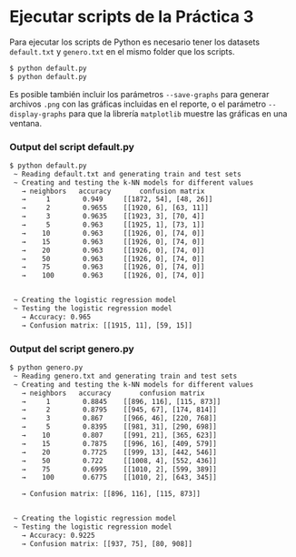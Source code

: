 # Ejecutar scripts de la Práctica 3

Para ejecutar los scripts de Python es necesario tener los datasets `default.txt` y `genero.txt` en el mismo folder que los scripts.

```sh
$ python default.py
$ python default.py
```

Es posible también incluir los parámetros `--save-graphs` para generar archivos `.png` con las gráficas incluidas en el reporte, o el parámetro `--display-graphs` para que la librería `matplotlib` muestre las gráficas en una ventana.

### Output del script default.py

```sh
$ python default.py
 ~ Reading default.txt and generating train and test sets
 ~ Creating and testing the k-NN models for different values
   → neighbors   accuracy       confusion matrix
   →     1        0.949     [[1872, 54], [48, 26]]
   →     2        0.9655    [[1920, 6], [63, 11]]
   →     3        0.9635    [[1923, 3], [70, 4]]
   →     5        0.963     [[1925, 1], [73, 1]]
   →    10        0.963     [[1926, 0], [74, 0]]
   →    15        0.963     [[1926, 0], [74, 0]]
   →    20        0.963     [[1926, 0], [74, 0]]
   →    50        0.963     [[1926, 0], [74, 0]]
   →    75        0.963     [[1926, 0], [74, 0]]
   →    100       0.963     [[1926, 0], [74, 0]]


 ~ Creating the logistic regression model
 ~ Testing the logistic regression model
   → Accuracy: 0.965
   → Confusion matrix: [[1915, 11], [59, 15]]
```

### Output del script genero.py

```sh
$ python genero.py
 ~ Reading genero.txt and generating train and test sets
 ~ Creating and testing the k-NN models for different values
   → neighbors   accuracy       confusion matrix
   →     1        0.8845    [[896, 116], [115, 873]]
   →     2        0.8795    [[945, 67], [174, 814]]
   →     3        0.867     [[966, 46], [220, 768]]
   →     5        0.8395    [[981, 31], [290, 698]]
   →    10        0.807     [[991, 21], [365, 623]]
   →    15        0.7875    [[996, 16], [409, 579]]
   →    20        0.7725    [[999, 13], [442, 546]]
   →    50        0.722     [[1008, 4], [552, 436]]
   →    75        0.6995    [[1010, 2], [599, 389]]
   →    100       0.6775    [[1010, 2], [643, 345]]

   → Confusion matrix: [[896, 116], [115, 873]]


 ~ Creating the logistic regression model
 ~ Testing the logistic regression model
   → Accuracy: 0.9225
   → Confusion matrix: [[937, 75], [80, 908]]
```
